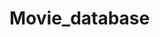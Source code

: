 # Movie_database


 <!--  
        - header:
            - logo
            - dodaj film
            - naslovna
            - pretraga
        - main page:
            - Slika
                -pozivamo iz APIja (ako ima)
            - O filmu
                -pozivamo iz APIja (ako ima)
            - Glumci
                -pozivamo iz APIja (ako ima)
            - iframe trailera
                -pozivamo iz APIja (ako ima)
        - footer:
            - credits
            - usefull links
    -->
